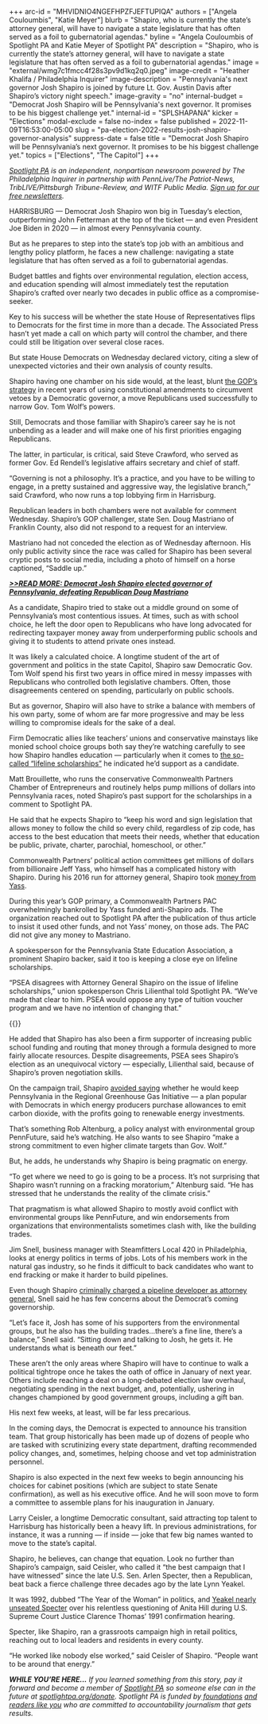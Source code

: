 +++
arc-id = "MHVIDNIO4NGEFHPZFJEFTUPIQA"
authors = ["Angela Couloumbis", "Katie Meyer"]
blurb = "Shapiro, who is currently the state’s attorney general, will have to navigate a state legislature that has often served as a foil to gubernatorial agendas."
byline = "Angela Couloumbis of Spotlight PA and Katie Meyer of Spotlight PA"
description = "Shapiro, who is currently the state’s attorney general, will have to navigate a state legislature that has often served as a foil to gubernatorial agendas."
image = "external/wmg7c1fmcc4f28s3pv9d1kq2q0.jpeg"
image-credit = "Heather Khalifa / Philadelphia Inquirer"
image-description = "Pennsylvania's next governor Josh Shapiro is joined by future Lt. Gov. Austin Davis after Shapiro’s victory night speech."
image-gravity = "no"
internal-budget = "Democrat Josh Shapiro will be Pennsylvania's next governor. It promises to be his biggest challenge yet."
internal-id = "SPLSHAPANA"
kicker = "Elections"
modal-exclude = false
no-index = false
published = 2022-11-09T16:53:00-05:00
slug = "pa-election-2022-results-josh-shapiro-governor-analysis"
suppress-date = false
title = "Democrat Josh Shapiro will be Pennsylvania’s next governor. It promises to be his biggest challenge yet."
topics = ["Elections", "The Capitol"]
+++

<a href="https://www.spotlightpa.org/"><i>Spotlight PA</i></a><i> is an independent, nonpartisan newsroom powered by The Philadelphia Inquirer in partnership with PennLive/The Patriot-News, TribLIVE/Pittsburgh Tribune-Review, and WITF Public Media. </i><a href="https://www.spotlightpa.org/newsletters"><i>Sign up for our free newsletters</i></a><i>.</i>

HARRISBURG — Democrat Josh Shapiro won big in Tuesday’s election, outperforming John Fetterman at the top of the ticket — and even President Joe Biden in 2020 — in almost every Pennsylvania county.

But as he prepares to step into the state’s top job with an ambitious and lengthy policy platform, he faces a new challenge: navigating a state legislature that has often served as a foil to gubernatorial agendas.

Budget battles and fights over environmental regulation, election access, and education spending will almost immediately test the reputation Shapiro’s crafted over nearly two decades in public office as a compromise-seeker.

<script src="https://www.spotlightpa.org/embed.js" async></script><div data-spl-embed-version="1" data-spl-src="https://www.spotlightpa.org/embeds/newsletter/"></div>

Key to his success will be whether the state House of Representatives flips to Democrats for the first time in more than a decade. The Associated Press hasn’t yet made a call on which party will control the chamber, and there could still be litigation over several close races.

But state House Democrats on Wednesday declared victory, citing a slew of unexpected victories and their own analysis of county results.

Shapiro having one chamber on his side would, at the least, blunt <a href="https://www.spotlightpa.org/news/2022/01/pennsylvania-tom-wolf-vetoes-republican-legislature/">the GOP’s strategy</a> in recent years of using constitutional amendments to circumvent vetoes by a Democratic governor, a move Republicans used successfully to narrow Gov. Tom Wolf’s powers.

Still, Democrats and those familiar with Shapiro’s career say he is not unbending as a leader and will make one of his first priorities engaging Republicans.

The latter, in particular, is critical, said Steve Crawford, who served as former Gov. Ed Rendell’s legislative affairs secretary and chief of staff.

“Governing is not a philosophy. It’s a practice, and you have to be willing to engage, in a pretty sustained and aggressive way, the legislative branch,” said Crawford, who now runs a top lobbying firm in Harrisburg.

Republican leaders in both chambers were not available for comment Wednesday. Shapiro’s GOP challenger, state Sen. Doug Mastriano of Franklin County, also did not respond to a request for an interview.

Mastriano had not conceded the election as of Wednesday afternoon. His only public activity since the race was called for Shapiro has been several cryptic posts to social media, including a photo of himself on a horse captioned, “Saddle up.”

<a href="https://www.spotlightpa.org/news/2022/11/pa-governor-election-2022-results-winner-josh-shapiro-doug-mastriano/" target="_blank"><i><b>&gt;&gt;READ MORE: Democrat Josh Shapiro elected governor of Pennsylvania, defeating Republican Doug Mastriano</b></i></a>

As a candidate, Shapiro tried to stake out a middle ground on some of Pennsylvania’s most contentious issues. At times, such as with school choice, he left the door open to Republicans who have long advocated for redirecting taxpayer money away from underperforming public schools and giving it to students to attend private ones instead.

It was likely a calculated choice. A longtime student of the art of government and politics in the state Capitol, Shapiro saw Democratic Gov. Tom Wolf spend his first two years in office mired in messy impasses with Republicans who controlled both legislative chambers. Often, those disagreements centered on spending, particularly on public schools.

But as governor, Shapiro will also have to strike a balance with members of his own party, some of whom are far more progressive and may be less willing to compromise ideals for the sake of a deal.

Firm Democratic allies like teachers’ unions and conservative mainstays like monied school choice groups both say they’re watching carefully to see how Shapiro handles education — particularly when it comes to <a href="https://www.pennlive.com/news/2022/09/josh-shapiro-voices-support-saturday-for-lifeline-scholarships-championed-by-school-choice-proponents.html">the so-called “lifeline scholarships”</a> he indicated he’d support as a candidate.

Matt Brouillette, who runs the conservative Commonwealth Partners Chamber of Entrepreneurs and routinely helps pump millions of dollars into Pennsylvania races, noted Shapiro’s past support for the scholarships in a comment to Spotlight PA.

He said that he expects Shapiro to “keep his word and sign legislation that allows money to follow the child so every child, regardless of zip code, has access to the best education that meets their needs, whether that education be public, private, charter, parochial, homeschool, or other.”

Commonwealth Partners’ political action committees get millions of dollars from billionaire Jeff Yass, who himself has a complicated history with Shapiro. During his 2016 run for attorney general, Shapiro took <a href="https://www.spotlightpa.org/news/2022/05/pa-primary-2022-billionaire-donations-jeff-yass/">money from Yass</a>. 

During this year’s GOP primary, a Commonwealth Partners PAC overwhelmingly bankrolled by Yass funded anti-Shapiro ads. The organization reached out to Spotlight PA after the publication of thus article to insist it used other funds, and not Yass’ money, on those ads. The PAC did not give any money to Mastriano.

A spokesperson for the Pennsylvania State Education Association, a prominent Shapiro backer, said it too is keeping a close eye on lifeline scholarships.

“PSEA disagrees with Attorney General Shapiro on the issue of lifeline scholarships,” union spokesperson Chris Lilienthal told Spotlight PA. “We’ve made that clear to him. PSEA would oppose any type of tuition voucher program and we have no intention of changing that.”

{{<picture src="external/j63rhmb07yn19n3mf3257tzp1c.jpeg" description="Josh Shapiro at the Election Day lunch at Relish, in Philadelphia, Tuesday, November 8, 2022." caption="Josh Shapiro at the Election Day lunch at Relish, in Philadelphia, Tuesday, November 8, 2022." credit="Jessica Griffin / Philadelphia Inquirer">}} 

He added that Shapiro has also been a firm supporter of increasing public school funding and routing that money through a formula designed to more fairly allocate resources. Despite disagreements, PSEA sees Shapiro’s election as an unequivocal victory — especially, Lilienthal said, because of Shapiro’s proven negotiation skills.

On the campaign trail, Shapiro <a href="https://www.spotlightpa.org/news/2022/10/pa-election-2022-mastriano-shapiro-environment-rggi-fracking/">avoided saying</a> whether he would keep Pennsylvania in the Regional Greenhouse Gas Initiative — a plan popular with Democrats in which energy producers purchase allowances to emit carbon dioxide, with the profits going to renewable energy investments.

That’s something Rob Altenburg, a policy analyst with environmental group PennFuture, said he’s watching. He also wants to see Shapiro “make a strong commitment to even higher climate targets than Gov. Wolf.”

But, he adds, he understands why Shapiro is being pragmatic on energy.

“To get where we need to go is going to be a process. It’s not surprising that Shapiro wasn’t running on a fracking moratorium,” Altenburg said. “He has stressed that he understands the reality of the climate crisis.”

That pragmatism is what allowed Shapiro to mostly avoid conflict with environmental groups like PennFuture, and win endorsements from organizations that environmentalists sometimes clash with, like the building trades.

Jim Snell, business manager with Steamfitters Local 420 in Philadelphia, looks at energy politics in terms of jobs. Lots of his members work in the natural gas industry, so he finds it difficult to back candidates who want to end fracking or make it harder to build pipelines.

Even though Shapiro <a href="https://apnews.com/article/business-pennsylvania-philadelphia-environment-crime-20c337b3e287091c7f7fb6f62156b6e1">criminally charged a pipeline developer as attorney general</a>, Snell said he has few concerns about the Democrat’s coming governorship.

“Let’s face it, Josh has some of his supporters from the environmental groups, but he also has the building trades…there’s a fine line, there’s a balance,” Snell said. “Sitting down and talking to Josh, he gets it. He understands what is beneath our feet.”

These aren’t the only areas where Shapiro will have to continue to walk a political tightrope once he takes the oath of office in January of next year. Others include reaching a deal on a long-debated election law overhaul, negotiating spending in the next budget, and, potentially, ushering in changes championed by good government groups, including a gift ban.

His next few weeks, at least, will be far less precarious.

In the coming days, the Democrat is expected to announce his transition team. That group historically has been made up of dozens of people who are tasked with scrutinizing every state department, drafting recommended policy changes, and, sometimes, helping choose and vet top administration personnel.

Shapiro is also expected in the next few weeks to begin announcing his choices for cabinet positions (which are subject to state Senate confirmation), as well as his executive office. And he will soon move to form a committee to assemble plans for his inauguration in January.

<script src="https://www.spotlightpa.org/embed.js" async></script><div data-spl-embed-version="1" data-spl-src="https://www.spotlightpa.org/embeds/donate/?eyebrow_text=SUPPORT%20SPOTLIGHT%20PA&cta_text=YES%2C%20I%20WANT%20TO%20CONTRIBUTE&teaser_text=The%20future%20of%20Spotlight%20PA%20depends%20on%20your%20support.%20Make%20a%20tax-deductible%20gift%20now%20to%20ensure%20this%20vital%20journalism%20can%20continue%20in%202023.%20As%20a%20special%20bonus%2C%20%3Cb%3Eall%20gifts%20will%20be%20DOUBLED."></div>

Larry Ceisler, a longtime Democratic consultant, said attracting top talent to Harrisburg has historically been a heavy lift. In previous administrations, for instance, it was a running — if inside — joke that few big names wanted to move to the state’s capital.

Shapiro, he believes, can change that equation. Look no further than Shapiro’s campaign, said Ceisler, who called it “the best campaign that I have witnessed” since the late U.S. Sen. Arlen Specter, then a Republican, beat back a fierce challenge three decades ago by the late Lynn Yeakel.

It was 1992, dubbed “The Year of the Woman” in politics, and <a href="https://whyy.org/articles/recalling-1992s-year-of-the-woman-lynn-yeakel-assesses-gender-equality-in-2018/">Yeakel nearly unseated Specter</a> over his relentless questioning of Anita Hill during U.S. Supreme Court Justice Clarence Thomas’ 1991 confirmation hearing.

Specter, like Shapiro, ran a grassroots campaign high in retail politics, reaching out to local leaders and residents in every county.

“He worked like nobody else worked,” said Ceisler of Shapiro. “People want to be around that energy.”

<i><b>WHILE YOU’RE HERE...</b></i><i> If you learned something from this story, pay it forward and become a member of </i><a href="https://www.spotlightpa.org/"><i>Spotlight PA</i></a><i> so someone else can in the future at </i><a href="http://spotlightpa.org/donate"><i>spotlightpa.org/donate</i></a><i>. Spotlight PA is funded by</i><a href="https://www.spotlightpa.org/support"><i> foundations</i></a><i> </i><a href="https://www.spotlightpa.org/support"><i>and readers like you</i></a><i> who are committed to accountability journalism that gets results.</i>
